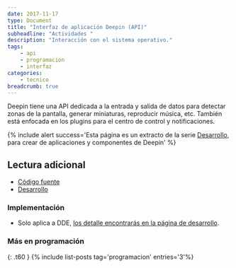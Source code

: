 ```yaml
---
date: 2017-11-17
type: Document
title: "Interfaz de aplicación Deepin (API)"
subheadline: "Actividades "
description: "Interacción con el sistema operativo."
tags:
    - api
    - programacion
    - interfaz
categories:
    - tecnico
breadcrumb: true    
---
```

Deepin tiene una API dedicada a la entrada y salida de datos para detectar zonas de la pantalla, generar miniaturas, reproducir música, etc. También está enfocada en los plugins para el centro de control y notificaciones.

{% include alert success='Esta página es un extracto de la serie <a href="/desarrollo">Desarrollo</a>, para crear de aplicaciones y componentes de Deepin' %}

## Lectura adicional
* [Código fuente](https://github.com/linuxdeepin/dde-api)
* [Desarrollo](https://cr.deepin.io/#/admin/projects/dde/dde-api)

### Implementación
* Solo aplica a DDE, [los detalle encontrarás en la página de desarrollo](https://www.deepin.org/en/developer-community/development/).

### Más en programación
{: .t60 }
{% include list-posts tag='programacion' entries='3'%}
